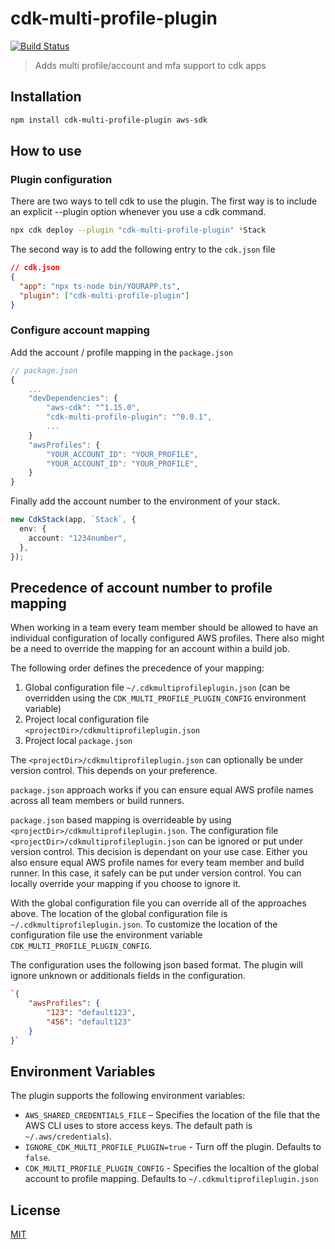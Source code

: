 # cdk-multi-profile-plugin

[![Build Status](https://travis-ci.org/hupe1980/cdk-multi-profile-plugin.svg?branch=master)](https://travis-ci.org/hupe1980/cdk-multi-profile-plugin)

> Adds multi profile/account and mfa support to cdk apps

## Installation

```bash
npm install cdk-multi-profile-plugin aws-sdk
```

## How to use

### Plugin configuration

There are two ways to tell cdk to use the plugin. The first way is to include an explicit --plugin option whenever you use a cdk command.

```bash
npx cdk deploy --plugin "cdk-multi-profile-plugin" *Stack
```

The second way is to add the following entry to the `cdk.json` file

```json
// cdk.json
{
  "app": "npx ts-node bin/YOURAPP.ts",
  "plugin": ["cdk-multi-profile-plugin"]
}
```

### Configure account mapping

Add the account / profile mapping in the `package.json`

```javascript
// package.json
{
    ...
    "devDependencies": {
        "aws-cdk": "^1.15.0",
        "cdk-multi-profile-plugin": "^0.0.1",
        ...
    }
    "awsProfiles": {
        "YOUR_ACCOUNT_ID": "YOUR_PROFILE",
        "YOUR_ACCOUNT_ID": "YOUR_PROFILE",
    }
}
```

Finally add the account number to the environment of your stack.

```typescript
new CdkStack(app, `Stack`, {
  env: {
    account: "1234number",
  },
});
```

## Precedence of account number to profile mapping

When working in a team every team member should be allowed to have an individual configuration of locally configured AWS profiles.
There also might be a need to override the mapping for an account within a build job.

The following order defines the precedence of your mapping:

1. Global configuration file `~/.cdkmultiprofileplugin.json` (can be overridden using the `CDK_MULTI_PROFILE_PLUGIN_CONFIG` environment variable)
2. Project local configuration file `<projectDir>/cdkmultiprofileplugin.json`
3. Project local `package.json`

The `<projectDir>/cdkmultiprofileplugin.json` can optionally be under version control.
This depends on your preference.

`package.json` approach works if you can ensure equal AWS profile names across all team members or build runners.

`package.json` based mapping is overrideable by using `<projectDir>/cdkmultiprofileplugin.json`.
The configuration file `<projectDir>/cdkmultiprofileplugin.json` can be ignored or put under version control.
This decision is dependant on your use case.
Either you also ensure equal AWS profile names for every team member and build runner.
In this case, it safely can be put under version control.
You can locally override your mapping if you choose to ignore it.

With the global configuration file you can override all of the approaches above.
The location of the global configuration file is `~/.cdkmultiprofileplugin.json`.
To customize the location of the configuration file use the environment variable `CDK_MULTI_PROFILE_PLUGIN_CONFIG`.

The configuration uses the following json based format.
The plugin will ignore unknown or additionals fields in the configuration.

```json
`{
    "awsProfiles": {
        "123": "default123",
        "456": "default123"
    }
}`
```

## Environment Variables

The plugin supports the following environment variables:

- `AWS_SHARED_CREDENTIALS_FILE` – Specifies the location of the file that the AWS CLI uses to store access keys. The default path is `~/.aws/credentials`).
- `IGNORE_CDK_MULTI_PROFILE_PLUGIN=true` - Turn off the plugin. Defaults to `false`.
- `CDK_MULTI_PROFILE_PLUGIN_CONFIG` - Specifies the localtion of the global account to profile mapping. Defaults to `~/.cdkmultiprofileplugin.json`

## License

[MIT](LICENSE)
